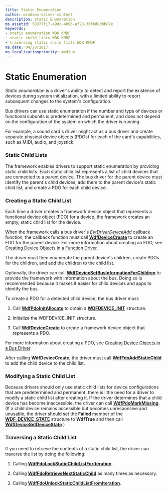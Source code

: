 ```yaml
---
title: Static Enumeration
author: windows-driver-content
description: Static Enumeration
ms.assetid: 58377f17-a9dc-4096-af23-36f8d8dbb87e
keywords:
- static enumeration WDK KMDF
- static child lists WDK KMDF
- traversing static child lists WDK KMDF
ms.date: 04/20/2017
ms.localizationpriority: medium
---
```


# Static Enumeration


*Static enumeration* is a driver's ability to detect and report the existence of devices during system initialization, with a limited ability to report subsequent changes to the system's configuration.

Bus drivers can use static enumeration if the number and type of devices or functional subunits is predetermined and permanent, and does not depend on the configuration of the system on which the driver is running.

For example, a sound card's driver might act as a bus driver and create separate physical device objects (PDOs) for each of the card's capabilities, such as MIDI, audio, and joystick.

### Static Child Lists

The framework enables drivers to support static enumeration by providing static child lists. Each static child list represents a list of child devices that are connected to a parent device. The bus driver for the parent device must identify the parent's child devices, add them to the parent device's static child list, and create a PDO for each child device.

### Creating a Static Child List

Each time a driver creates a framework device object that represents a functional device object (FDO) for a device, the framework creates an empty, static child list for the device.

When the framework calls a bus driver's [*EvtDriverDeviceAdd*](https://msdn.microsoft.com/library/windows/hardware/ff541693) callback function, the callback function must call [**WdfDeviceCreate**](https://msdn.microsoft.com/library/windows/hardware/ff545926) to create an FDO for the parent device. For more information about creating an FDO, see [Creating Device Objects in a Function Driver](creating-device-objects-in-a-function-driver.md).

The driver must then enumerate the parent device's children, create PDOs for the children, and add the children to the child list.

Optionally, the driver can call [**WdfDeviceSetBusInformationForChildren**](https://msdn.microsoft.com/library/windows/hardware/ff546868) to provide the framework with information about the bus. Doing so is recommended because it makes it easier for child devices and apps to identify the bus.

To create a PDO for a detected child device, the bus driver must:

1.  Call [**WdfPdoInitAllocate**](https://msdn.microsoft.com/library/windows/hardware/ff548786) to obtain a [**WDFDEVICE\_INIT**](https://msdn.microsoft.com/library/windows/hardware/ff546951) structure.

2.  Initialize the WDFDEVICE\_INIT structure.

3.  Call [**WdfDeviceCreate**](https://msdn.microsoft.com/library/windows/hardware/ff545926) to create a framework device object that represents a PDO.

For more information about creating a PDO, see [Creating Device Objects in a Bus Driver](creating-device-objects-in-a-bus-driver.md).

After calling **WdfDeviceCreate**, the driver must call [**WdfFdoAddStaticChild**](https://msdn.microsoft.com/library/windows/hardware/ff547225) to add the child device to the child list.

### Modifying a Static Child List

Because drivers should only use static child lists for device configurations that are predetermined and permanent, there is little need for a driver to modify a static child list after creating it. If the driver determines that a child device has become inaccessible, the driver can call [**WdfPdoMarkMissing**](https://msdn.microsoft.com/library/windows/hardware/ff548809). (If a child device remains accessible but becomes unresponsive and unusable, the driver should set the **Failed** member of the [**WDF\_DEVICE\_STATE**](https://msdn.microsoft.com/library/windows/hardware/ff551284) structure to **WdfTrue** and then call [**WdfDeviceSetDeviceState**](https://msdn.microsoft.com/library/windows/hardware/ff546884).)

### Traversing a Static Child List

If you need to retrieve the contents of a static child list, the driver can traverse the list by doing the following:

1.  Calling [**WdfFdoLockStaticChildListForIteration**](https://msdn.microsoft.com/library/windows/hardware/ff547282).

2.  Calling [**WdfFdoRetrieveNextStaticChild**](https://msdn.microsoft.com/library/windows/hardware/ff547293) as many times as necessary.

3.  Calling [**WdfFdoUnlockStaticChildListFromIteration**](https://msdn.microsoft.com/library/windows/hardware/ff547297).

 

 





